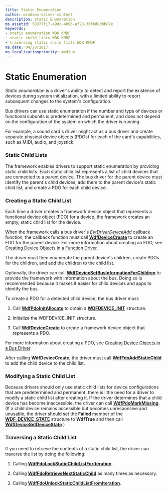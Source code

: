 ```yaml
---
title: Static Enumeration
author: windows-driver-content
description: Static Enumeration
ms.assetid: 58377f17-a9dc-4096-af23-36f8d8dbb87e
keywords:
- static enumeration WDK KMDF
- static child lists WDK KMDF
- traversing static child lists WDK KMDF
ms.date: 04/20/2017
ms.localizationpriority: medium
---
```


# Static Enumeration


*Static enumeration* is a driver's ability to detect and report the existence of devices during system initialization, with a limited ability to report subsequent changes to the system's configuration.

Bus drivers can use static enumeration if the number and type of devices or functional subunits is predetermined and permanent, and does not depend on the configuration of the system on which the driver is running.

For example, a sound card's driver might act as a bus driver and create separate physical device objects (PDOs) for each of the card's capabilities, such as MIDI, audio, and joystick.

### Static Child Lists

The framework enables drivers to support static enumeration by providing static child lists. Each static child list represents a list of child devices that are connected to a parent device. The bus driver for the parent device must identify the parent's child devices, add them to the parent device's static child list, and create a PDO for each child device.

### Creating a Static Child List

Each time a driver creates a framework device object that represents a functional device object (FDO) for a device, the framework creates an empty, static child list for the device.

When the framework calls a bus driver's [*EvtDriverDeviceAdd*](https://msdn.microsoft.com/library/windows/hardware/ff541693) callback function, the callback function must call [**WdfDeviceCreate**](https://msdn.microsoft.com/library/windows/hardware/ff545926) to create an FDO for the parent device. For more information about creating an FDO, see [Creating Device Objects in a Function Driver](creating-device-objects-in-a-function-driver.md).

The driver must then enumerate the parent device's children, create PDOs for the children, and add the children to the child list.

Optionally, the driver can call [**WdfDeviceSetBusInformationForChildren**](https://msdn.microsoft.com/library/windows/hardware/ff546868) to provide the framework with information about the bus. Doing so is recommended because it makes it easier for child devices and apps to identify the bus.

To create a PDO for a detected child device, the bus driver must:

1.  Call [**WdfPdoInitAllocate**](https://msdn.microsoft.com/library/windows/hardware/ff548786) to obtain a [**WDFDEVICE\_INIT**](https://msdn.microsoft.com/library/windows/hardware/ff546951) structure.

2.  Initialize the WDFDEVICE\_INIT structure.

3.  Call [**WdfDeviceCreate**](https://msdn.microsoft.com/library/windows/hardware/ff545926) to create a framework device object that represents a PDO.

For more information about creating a PDO, see [Creating Device Objects in a Bus Driver](creating-device-objects-in-a-bus-driver.md).

After calling **WdfDeviceCreate**, the driver must call [**WdfFdoAddStaticChild**](https://msdn.microsoft.com/library/windows/hardware/ff547225) to add the child device to the child list.

### Modifying a Static Child List

Because drivers should only use static child lists for device configurations that are predetermined and permanent, there is little need for a driver to modify a static child list after creating it. If the driver determines that a child device has become inaccessible, the driver can call [**WdfPdoMarkMissing**](https://msdn.microsoft.com/library/windows/hardware/ff548809). (If a child device remains accessible but becomes unresponsive and unusable, the driver should set the **Failed** member of the [**WDF\_DEVICE\_STATE**](https://msdn.microsoft.com/library/windows/hardware/ff551284) structure to **WdfTrue** and then call [**WdfDeviceSetDeviceState**](https://msdn.microsoft.com/library/windows/hardware/ff546884).)

### Traversing a Static Child List

If you need to retrieve the contents of a static child list, the driver can traverse the list by doing the following:

1.  Calling [**WdfFdoLockStaticChildListForIteration**](https://msdn.microsoft.com/library/windows/hardware/ff547282).

2.  Calling [**WdfFdoRetrieveNextStaticChild**](https://msdn.microsoft.com/library/windows/hardware/ff547293) as many times as necessary.

3.  Calling [**WdfFdoUnlockStaticChildListFromIteration**](https://msdn.microsoft.com/library/windows/hardware/ff547297).

 

 





